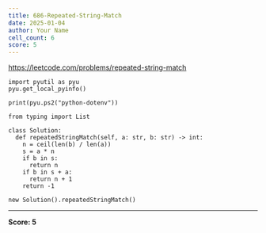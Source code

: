 ```yaml
---
title: 686-Repeated-String-Match
date: 2025-01-04
author: Your Name
cell_count: 6
score: 5
---
```


https://leetcode.com/problems/repeated-string-match


```
import pyutil as pyu
pyu.get_local_pyinfo()
```


```
print(pyu.ps2("python-dotenv"))
```


```
from typing import List
```


```
class Solution:
  def repeatedStringMatch(self, a: str, b: str) -> int:
    n = ceil(len(b) / len(a))
    s = a * n
    if b in s:
      return n
    if b in s + a:
      return n + 1
    return -1
```


```
new Solution().repeatedStringMatch()
```


---
**Score: 5**
